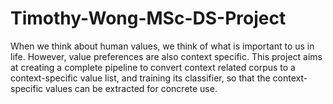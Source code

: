 # Timothy-Wong-MSc-DS-Project
When we think about human values, we think of what is important to us in life. However, value preferences are also context specific. This project aims at creating a complete pipeline to convert context related corpus to a context-specific value list, and training its classifier, so that the context-specific values can be extracted for concrete use.

